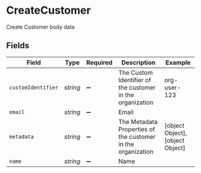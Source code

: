 # CreateCustomer

Create Customer body data


## Fields

| Field                                                       | Type                                                        | Required                                                    | Description                                                 | Example                                                     |
| ----------------------------------------------------------- | ----------------------------------------------------------- | ----------------------------------------------------------- | ----------------------------------------------------------- | ----------------------------------------------------------- |
| `customIdentifier`                                          | *string*                                                    | :heavy_minus_sign:                                          | The Custom Identifier of the customer in the organization   | org-user-123                                                |
| `email`                                                     | *string*                                                    | :heavy_minus_sign:                                          | Email                                                       |                                                             |
| `metadata`                                                  | *string*                                                    | :heavy_minus_sign:                                          | The Metadata Properties of the customer in the organization | [object Object],[object Object]                             |
| `name`                                                      | *string*                                                    | :heavy_minus_sign:                                          | Name                                                        |                                                             |